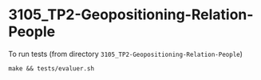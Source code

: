 # 3105_TP2-Geopositioning-Relation-People
To run tests (from directory `3105_TP2-Geopositioning-Relation-People`)
```
make && tests/evaluer.sh
```
